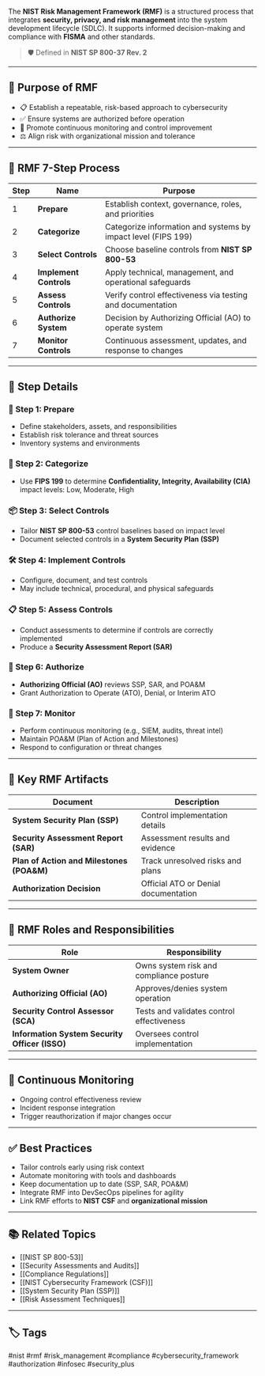 The **NIST Risk Management Framework (RMF)** is a structured process that integrates **security, privacy, and risk management** into the system development lifecycle (SDLC). It supports informed decision-making and compliance with **FISMA** and other standards.

> 🛡️ Defined in **NIST SP 800-37 Rev. 2**

---

## 🎯 Purpose of RMF

- 📋 Establish a repeatable, risk-based approach to cybersecurity
- ✅ Ensure systems are authorized before operation
- 🔁 Promote continuous monitoring and control improvement
- ⚖️ Align risk with organizational mission and tolerance

---

## 🧱 RMF 7-Step Process

| Step | Name                          | Purpose                                                   |
|------|-------------------------------|------------------------------------------------------------|
| 1    | **Prepare**                   | Establish context, governance, roles, and priorities       |
| 2    | **Categorize**                | Categorize information and systems by impact level (FIPS 199) |
| 3    | **Select Controls**           | Choose baseline controls from **NIST SP 800-53**           |
| 4    | **Implement Controls**        | Apply technical, management, and operational safeguards    |
| 5    | **Assess Controls**           | Verify control effectiveness via testing and documentation |
| 6    | **Authorize System**          | Decision by Authorizing Official (AO) to operate system    |
| 7    | **Monitor Controls**          | Continuous assessment, updates, and response to changes    |

---

## 🧩 Step Details

### 🔧 Step 1: Prepare
- Define stakeholders, assets, and responsibilities
- Establish risk tolerance and threat sources
- Inventory systems and environments

### 🧪 Step 2: Categorize
- Use **FIPS 199** to determine **Confidentiality, Integrity, Availability (CIA)** impact levels: Low, Moderate, High

### 📦 Step 3: Select Controls
- Tailor **NIST SP 800-53** control baselines based on impact level
- Document selected controls in a **System Security Plan (SSP)**

### 🛠 Step 4: Implement Controls
- Configure, document, and test controls
- May include technical, procedural, and physical safeguards

### 📋 Step 5: Assess Controls
- Conduct assessments to determine if controls are correctly implemented
- Produce a **Security Assessment Report (SAR)**

### 🧾 Step 6: Authorize
- **Authorizing Official (AO)** reviews SSP, SAR, and POA&M
- Grant Authorization to Operate (ATO), Denial, or Interim ATO

### 🔄 Step 7: Monitor
- Perform continuous monitoring (e.g., SIEM, audits, threat intel)
- Maintain POA&M (Plan of Action and Milestones)
- Respond to configuration or threat changes

---

## 📘 Key RMF Artifacts

| Document                  | Description                                     |
|---------------------------|-------------------------------------------------|
| **System Security Plan (SSP)** | Control implementation details              |
| **Security Assessment Report (SAR)** | Assessment results and evidence        |
| **Plan of Action and Milestones (POA&M)** | Track unresolved risks and plans     |
| **Authorization Decision** | Official ATO or Denial documentation           |

---

## 🧠 RMF Roles and Responsibilities

| Role                  | Responsibility                             |
|------------------------|--------------------------------------------|
| **System Owner**        | Owns system risk and compliance posture    |
| **Authorizing Official (AO)** | Approves/denies system operation        |
| **Security Control Assessor (SCA)** | Tests and validates control effectiveness |
| **Information System Security Officer (ISSO)** | Oversees control implementation     |

---

## 🔄 Continuous Monitoring

- Ongoing control effectiveness review
- Incident response integration
- Trigger reauthorization if major changes occur

---

## ✅ Best Practices

- Tailor controls early using risk context
- Automate monitoring with tools and dashboards
- Keep documentation up to date (SSP, SAR, POA&M)
- Integrate RMF into DevSecOps pipelines for agility
- Link RMF efforts to **NIST CSF** and **organizational mission**

---

## 📚 Related Topics

- [[NIST SP 800-53]]
- [[Security Assessments and Audits]]
- [[Compliance Regulations]]
- [[NIST Cybersecurity Framework (CSF)]]
- [[System Security Plan (SSP)]]
- [[Risk Assessment Techniques]]

---

## 🏷 Tags

#nist #rmf #risk_management #compliance #cybersecurity_framework #authorization #infosec #security_plus
